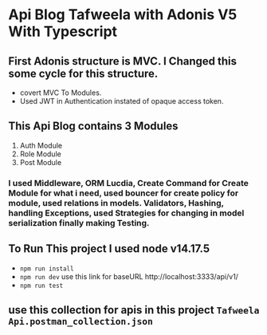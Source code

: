 # Api Blog Tafweela with Adonis V5 With Typescript
## First Adonis structure is MVC. I Changed this some cycle for this structure.
- covert MVC To Modules.
- Used JWT in Authentication instated of opaque access token.

## This Api Blog contains 3 Modules
1. Auth Module
2. Role Module
3. Post Module

### I used Middleware, ORM Lucdia, Create Command for Create Module for what i need, used bouncer for create policy for module, used relations in models. Validators, Hashing, handling Exceptions, used Strategies for changing in model serialization finally making Testing. 

## To Run This project I used node v14.17.5
- `npm run install`
- `npm run dev` use this link for baseURL http://localhost:3333/api/v1/
- `npm run test`

## use this collection for apis in this project `Tafweela Api.postman_collection.json`
